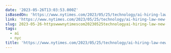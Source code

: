 ```yaml
---
date: '2023-05-26T13:03:53.000Z'
isBasedOn: 'https://www.nytimes.com/2023/05/25/technology/ai-hiring-law-new-york.html'
link: 'https://www.nytimes.com/2023/05/25/technology/ai-hiring-law-new-york.html'
slug: 2023-05-26-httpswwwnytimescom20230525technologyai-hiring-law-new-yorkhtml
tags:
  - ai
  - nyc
title: 'https://www.nytimes.com/2023/05/25/technology/ai-hiring-law-new-york.html'
---
```


